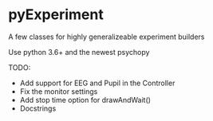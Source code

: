# pyExperiment
A few classes for highly generalizeable experiment builders

Use python 3.6+ and the newest psychopy

TODO:
  - Add support for EEG and Pupil in the Controller
  - Fix the monitor settings
  - Add stop time option for drawAndWait()
  - Docstrings
